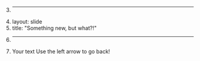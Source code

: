 3.	---
4.	layout: slide
5.	title: "Something new, but what?!"
6.	---
7.	Your text
Use the left arrow to go back!
